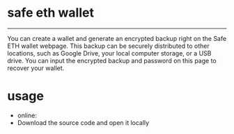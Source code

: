 # safe eth wallet
***
You can create a wallet and generate an encrypted backup right on the Safe ETH wallet webpage. This backup can be securely distributed to other locations, such as Google Drive, your local computer storage, or a USB drive. You can input the encrypted backup and password on this page to recover your wallet.

# usage
- online:
- Download the source code and open it locally
